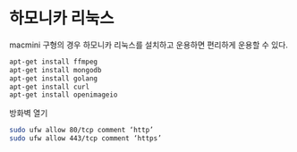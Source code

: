 
# 하모니카 리눅스

macmini 구형의 경우 하모니카 리눅스를 설치하고 운용하면 편리하게 운용할 수 있다.


```bash
apt-get install ffmpeg
apt-get install mongodb
apt-get install golang
apt-get install curl
apt-get install openimageio
```


방화벽 열기

```bash
sudo ufw allow 80/tcp comment ‘http’
sudo ufw allow 443/tcp comment ‘https’
```